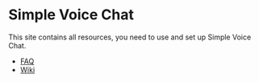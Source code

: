 # Simple Voice Chat

This site contains all resources, you need to use and set up Simple Voice Chat.

- [FAQ](faq.md)
- [Wiki](wiki/installation.md)
